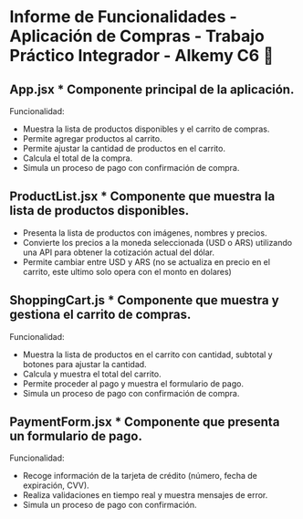 # Informe de Funcionalidades - Aplicación de Compras - Trabajo Práctico Integrador - Alkemy C6 🚀

## App.jsx * Componente principal de la aplicación.

Funcionalidad:

- Muestra la lista de productos disponibles y el carrito de compras.
- Permite agregar productos al carrito.
- Permite ajustar la cantidad de productos en el carrito.
- Calcula el total de la compra.
- Simula un proceso de pago con confirmación de compra.

## ProductList.jsx * Componente que muestra la lista de productos disponibles.

- Presenta la lista de productos con imágenes, nombres y precios.
- Convierte los precios a la moneda seleccionada (USD o ARS) utilizando una API para obtener la cotización actual del dólar.
- Permite cambiar entre USD y ARS (no se actualiza en precio en el carrito, este ultimo solo opera con el monto en dolares)

## ShoppingCart.js * Componente que muestra y gestiona el carrito de compras.

Funcionalidad:

- Muestra la lista de productos en el carrito con cantidad, subtotal y botones para ajustar la cantidad.
- Calcula y muestra el total del carrito.
- Permite proceder al pago y muestra el formulario de pago.
- Simula un proceso de pago con confirmación de compra.

## PaymentForm.jsx * Componente que presenta un formulario de pago.

Funcionalidad:

- Recoge información de la tarjeta de crédito (número, fecha de expiración, CVV).
- Realiza validaciones en tiempo real y muestra mensajes de error.
- Simula un proceso de pago con confirmación.
